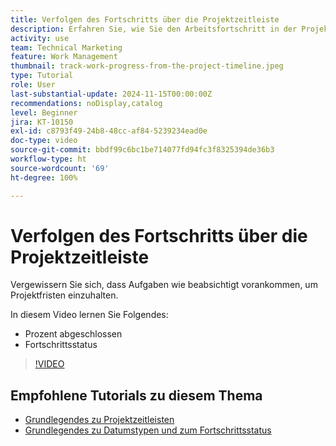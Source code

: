 ```yaml
---
title: Verfolgen des Fortschritts über die Projektzeitleiste
description: Erfahren Sie, wie Sie den Arbeitsfortschritt in der Projekt-Timeline anhand von „Prozent abgeschlossen“ und „Fortschrittsstatus“ verfolgen.
activity: use
team: Technical Marketing
feature: Work Management
thumbnail: track-work-progress-from-the-project-timeline.jpeg
type: Tutorial
role: User
last-substantial-update: 2024-11-15T00:00:00Z
recommendations: noDisplay,catalog
level: Beginner
jira: KT-10150
exl-id: c8793f49-24b8-48cc-af84-5239234ead0e
doc-type: video
source-git-commit: bbdf99c6bc1be714077fd94fc3f8325394de36b3
workflow-type: ht
source-wordcount: '69'
ht-degree: 100%

---
```


# Verfolgen des Fortschritts über die Projektzeitleiste

Vergewissern Sie sich, dass Aufgaben wie beabsichtigt vorankommen, um Projektfristen einzuhalten.

In diesem Video lernen Sie Folgendes:

* Prozent abgeschlossen
* Fortschrittsstatus

>[!VIDEO](https://video.tv.adobe.com/v/3438208/?quality=12&learn=on&enablevpops=1)


## Empfohlene Tutorials zu diesem Thema

* [Grundlegendes zu Projektzeitleisten](/help/manage-work/project-timelines/understand-project-timelines.md)
* [Grundlegendes zu Datumstypen und zum Fortschrittsstatus](/help/manage-work/project-timelines/understand-task-dates-and-progress-status.md)


